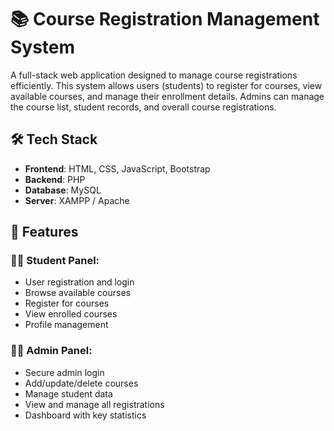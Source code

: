 # 📚 Course Registration Management System

A full-stack web application designed to manage course registrations efficiently. This system allows users (students) to register for courses, view available courses, and manage their enrollment details. Admins can manage the course list, student records, and overall course registrations.

## 🛠️ Tech Stack

- **Frontend**: HTML, CSS, JavaScript, Bootstrap  
- **Backend**: PHP  
- **Database**: MySQL  
- **Server**: XAMPP / Apache

## 🚀 Features

### 👨‍🎓 Student Panel:
- User registration and login
- Browse available courses
- Register for courses
- View enrolled courses
- Profile management

### 👨‍💼 Admin Panel:
- Secure admin login
- Add/update/delete courses
- Manage student data
- View and manage all registrations
- Dashboard with key statistics


